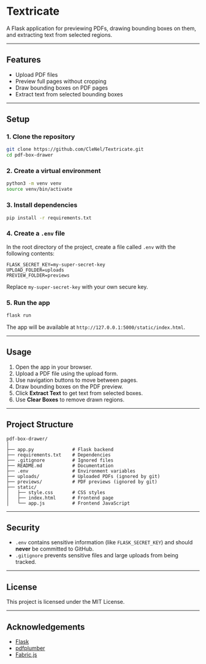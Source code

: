 # Textricate

A Flask application for previewing PDFs, drawing bounding boxes on them, and extracting text from selected regions.

---

## Features

* Upload PDF files
* Preview full pages without cropping
* Draw bounding boxes on PDF pages
* Extract text from selected bounding boxes

---

## Setup

### 1. Clone the repository

```bash
git clone https://github.com/CleNel/Textricate.git
cd pdf-box-drawer
```

### 2. Create a virtual environment

```bash
python3 -m venv venv
source venv/bin/activate
```

### 3. Install dependencies

```bash
pip install -r requirements.txt
```

### 4. Create a `.env` file

In the root directory of the project, create a file called `.env` with the following contents:

```
FLASK_SECRET_KEY=my-super-secret-key
UPLOAD_FOLDER=uploads
PREVIEW_FOLDER=previews
```

Replace `my-super-secret-key` with your own secure key.

### 5. Run the app

```bash
flask run
```

The app will be available at `http://127.0.0.1:5000/static/index.html`.

---

## Usage

1. Open the app in your browser.
2. Upload a PDF file using the upload form.
3. Use navigation buttons to move between pages.
4. Draw bounding boxes on the PDF preview.
5. Click **Extract Text** to get text from selected boxes.
6. Use **Clear Boxes** to remove drawn regions.

---

## Project Structure

```
pdf-box-drawer/
│
├── app.py              # Flask backend
├── requirements.txt    # Dependencies
├── .gitignore          # Ignored files
├── README.md           # Documentation
├── .env                # Environment variables
├── uploads/            # Uploaded PDFs (ignored by git)
├── previews/           # PDF previews (ignored by git)
├── static/
│   ├── style.css       # CSS styles
│   ├── index.html      # Frontend page
│   └── app.js          # Frontend JavaScript
```

---

## Security

* `.env` contains sensitive information (like `FLASK_SECRET_KEY`) and should **never** be committed to GitHub.
* `.gitignore` prevents sensitive files and large uploads from being tracked.

---

## License

This project is licensed under the MIT License.

---

## Acknowledgements

* [Flask](https://flask.palletsprojects.com/)
* [pdfplumber](https://github.com/jsvine/pdfplumber)
* [Fabric.js](http://fabricjs.com/)
